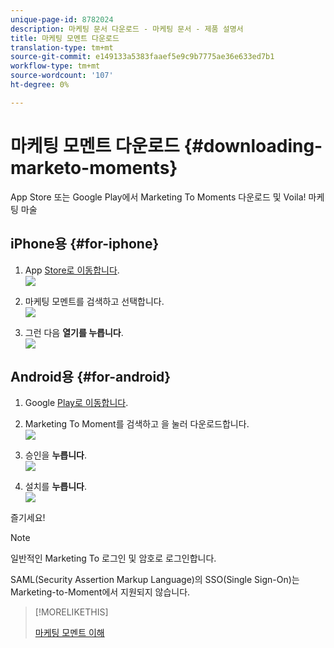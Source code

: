 ```yaml
---
unique-page-id: 8782024
description: 마케팅 문서 다운로드 - 마케팅 문서 - 제품 설명서
title: 마케팅 모멘트 다운로드
translation-type: tm+mt
source-git-commit: e149133a5383faaef5e9c9b7775ae36e633ed7b1
workflow-type: tm+mt
source-wordcount: '107'
ht-degree: 0%

---
```



# 마케팅 모멘트 다운로드 {#downloading-marketo-moments}

App Store 또는 Google Play에서 Marketing To Moments 다운로드 및 Voila! 마케팅 마술

## iPhone용 {#for-iphone}

1. App [Store로 이동합니다](https://itunes.apple.com/us/genre/ios/id36?mt=8).\
   ![](assets/image2015-7-15-14-3a52-3a13.png)

1. 마케팅 모멘트를 검색하고 선택합니다.\
   ![](assets/image2015-7-7-17-3a19-3a7.png)

1. 그런 다음 **열기를 누릅니다**.\
   ![](assets/image2015-7-7-17-3a20-3a51.png)

## Android용 {#for-android}

1. Google [Play로 이동합니다](https://play.google.com/store?hl=en).
1. Marketing To Moment를 검색하고 을 눌러 다운로드합니다.\
   ![](assets/image2015-7-14-9-3a6-3a34.png)

1. 승인을 **누릅니다**.\
   ![](assets/image2015-7-7-16-3a41-3a47.png)

1. 설치를 **누릅니다**.\
   ![](assets/image2015-7-7-16-3a43-3a21.png)

즐기세요!

>[!NOTE]
>
>일반적인 Marketing To 로그인 및 암호로 로그인합니다.
>
>SAML(Security Assertion Markup Language)의 SSO(Single Sign-On)는 Marketing-to-Moment에서 지원되지 않습니다.

>[!MORELIKETHIS]
>
>[마케팅 모멘트 이해](../../../../../product-docs/core-marketo-concepts/mobile-apps/marketo-moments/understanding-moments/understanding-marketo-moments.md)

